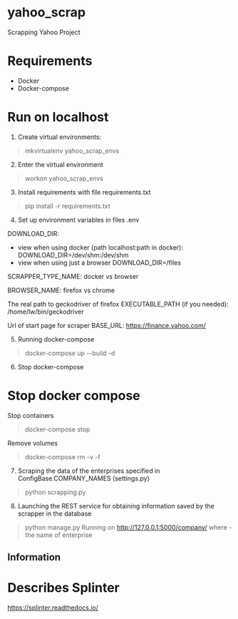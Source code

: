 # yahoo_scrap

Scrapping Yahoo Project

# Requirements
- Docker
- Docker-compose

# Run on localhost
1. Create virtual environments:
> mkvirtualenv yahoo_scrap_envs
   
2. Enter the virtual environment
> workon yahoo_scrap_envs   

3. Install requirements with file requirements.txt
> pip install -r requirements.txt
   
4. Set up environment variables in files .env

DOWNLOAD_DIR:
- view when using docker (path localhost:path in docker):
DOWNLOAD_DIR=/dev/shm:/dev/shm
- view when using just a browser
DOWNLOAD_DIR=/files

SCRAPPER_TYPE_NAME:
docker vs browser

BROWSER_NAME:
firefox vs chrome

The real path to geckodriver of firefox EXECUTABLE_PATH (if you needed):
/home/lw/bin/geckodriver

Url of start page for scraper BASE_URL:
https://finance.yahoo.com/

5. Running docker-compose
> docker-compose up --build -d

6. Stop docker-compose

# Stop docker compose

Stop containers

> docker-compose stop

Remove volumes

> docker-compose rm -v -f

7. Scraping the data of the enterprises specified in ConfigBase.COMPANY_NAMES (settings.py)
> python scrapping.py
   
8. Launching the REST service for obtaining information saved by the scrapper in the database
> python manage.py 
Running on http://127.0.0.1:5000/company/<name>
where <name> - the name of enterprise
 

Information
-----------

# Describes Splinter
https://splinter.readthedocs.io/
